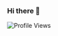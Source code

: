 ### Hi there 👋


![Profile Views](https://komarev.com/ghpvc/?username=masatmod&color=blue&style=flat-square&label=PROFILE+VIEWS)


<!--
**msatmod/msatmod** is a ✨ _special_ ✨ repository because its `README.md` (this file) appears on your GitHub profile.

Here are some ideas to get you started:

- 🔭 I’m currently working on ...
- 🌱 I’m currently learning ...
- 👯 I’m looking to collaborate on ...
- 🤔 I’m looking for help with ...
- 💬 Ask me about ...
- 📫 How to reach me: ...
- 😄 Pronouns: ...
- ⚡ Fun fact: ...



![Profile Views](https://komarev.com/ghpvc/?username=masatmod&color=blue&style=flat-square&label=PROFILE+VIEWS)


<p align="center"> <img align="center" a href="https://github.com/ryo-ma/github-profile-trophy" target="blank"><img src="https://github-profile-trophy.vercel.app/?username=msatmod" alt="msatmod" /></a> </p>

<p align="center"><img align="center" src="https://github-readme-stats.vercel.app/api/top-langs?username=msatmod&show_icons=true&locale=en&layout=compact" alt="msatmod" /></p> 

<p align="center">&nbsp;<img align="center" src="https://github-readme-streak-stats.herokuapp.com/?user=msatmod&" alt="msatmod" /></p>
-->
